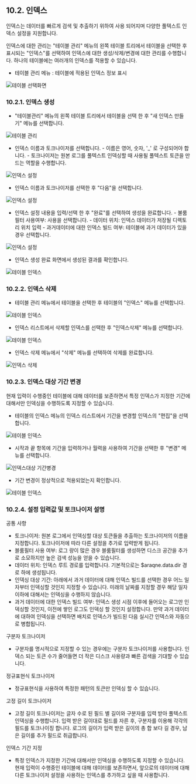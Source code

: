 ## 10.2. 인덱스

인덱스는 데이터를 빠르게 검색 및 추출하기 위하여 사용 되어지며 다양한 풀텍스트 인덱스 설정을 지원합니다.

인덱스에 대한 관리는 "테이블 관리" 메뉴의 왼쪽 테이블 트리에서 테이블을 선택한 후 표시되는 "인덱스"를 선택하여 인덱스에 대한 생성/삭제/변경에 대한 관리를 수행합니다. 하나의 테이블에는 여러개의 인덱스를 적용할 수 있습니다.

* 테이블 관리 메뉴 : 테이블에 적용된 인덱스 정보 표시

![테이블 선택화면](images/10.2.0_table_index_1.png)


### 10.2.1. 인덱스 생성

* "테이블관리" 메뉴의 왼쪽 테이블 트리에서 테이블을 선택 한 후 "새 인덱스 만들기" 메뉴를 선택합니다.

![테이블 관리](images/10.2.0_index_create_1.png)

* 인덱스 이름과 토크나이저를 선택합니다.
	\- 이름은 영어, 숫자, '\_' 로 구성되어야 합니다.
	\- 토크나이저는 원본 로그를 풀텍스트 인덱싱할 때 사용될 풀텍스트 토큰을 만드는 역할을 수행합니다.

![인덱스 설정](images/10.2.0_index_create_2.png)

* 인덱스 이름과 토크나이저를 선택한 후 "다음"을 선택합니다.

![인덱스 설정](images/10.2.0_index_create_3.png)

* 인덱스 설정 내용을 입력/선택 한 후 "완료"를 선택하여 생성을 완료합니다.
	\- 불룸필터 사용여부: 사용을 선택합니다.
	\- 데이터 위치: 인덱스 데이터가 저장될 디렉토리 위치 입력
	\- 과거데이터에 대한 인덱스 빌드 여부: 테이블에 과거 데이터가 있을 경우 선택합니다.

![인덱스 설정](images/10.2.0_index_create_4.png)

* 인덱스 생성 완료 화면에서 생성된 결과를 확인합니다.

![테이블 인덱스](images/10.2.0_index_create_5.png)


### 10.2.2. 인덱스 삭제

* 테이블 관리 메뉴에서 테이블을 선택한 후 테이블의 "인덱스" 메뉴를 선택합니다.

![테이블 인덱스](images/10.2.2_index_remove_1.png)

* 인덱스 리스트에서 삭제할 인덱스를 선택한 후 "인덱스삭제" 메뉴를 선택합니다.

![테이블 인덱스](images/10.2.2_index_remove_2.png)

* 인덱스 삭제 메뉴에서 "삭제" 메뉴를 선택하여 삭제를 완료합니다.

![인덱스 삭제](images/10.2.2_index_remove_3.png)


### 10.2.3. 인덱스 대상 기간 변경

현재 입력이 수행중인 테이블에 대해 데이터를 보존하면서 특정 인덱스가 지정한 기간에 대해서만 인덱싱을 수행하도록 지정할 수 있습니다.

* 테이블의 인덱스 메뉴의 인덱스 리스트에서 기간을 변경할 인덱스의 "편집"을 선택합니다.

![테이블 인덱스](images/10.2.3_index_setrange_1.png)

* 시작과 끝 항목에 기간을 입력하거나 월력을 사용하여 기간을 선택한 후 "변경" 메뉴를 선택합니다.

![인덱스대상 기간병경](images/10.2.3_index_setrange_2.png)

* 기간 변경이 정상적으로 적용되었는지 확인합니다.

![테이블 인덱스](images/10.2.3_index_setrange_3.png)


### 10.2.4. 설정 입력값 및 토크나이저 설명

공통 사항

* 토크나이저: 원본 로그에서 인덱싱할 대상 토큰들을 추출하는 토크나이저의 이름을 지정합니다. 토크나이저에 따라 다른 설정을 추가로 입력받게 됩니다.
* 블룸필터 사용 여부: 로그 량이 많은 경우 블룸필터를 생성하면 디스크 공간을 추가로 소모하지만 높은 검색 성능을 얻을 수 있습니다.
* 데이터 위치: 인덱스 루트 경로를 입력합니다. 기본적으로는 $araqne.data.dir 경로 하에 생성됩니다.
* 인덱싱 대상 기간: 아래에서 과거 데이터에 대해 인덱스 빌드를 선택한 경우 어느 일자부터 인덱싱할 것인지 지정할 수 있습니다. 미래의 날짜를 지정할 경우 해당 일자 이하에 대해서는 인덱싱을 수행하지 않습니다.
* 과거 데이터에 대한 인덱스 빌드 여부: 인덱스 생성 시점 이후에 들어오는 로그만 인덱싱할 것인지, 이전에 쌓인 로그도 인덱싱 할 것인지 설정합니다. 만약 과거 데이터에 대하여 인덱싱을 선택하면 배치로 인덱스가 빌드된 다음 실시간 인덱스와 자동으로 병합됩니다.

구분자 토크나이저

* 구분자를 명시적으로 지정할 수 있는 경우에는 구분자 토크나이저를 사용합니다. 인덱스 되는 토큰 수가 줄어들면 더 작은 디스크 사용량과 빠른 검색을 기대할 수 있습니다.

정규표현식 토크나이저

* 정규표현식을 사용하여 특정한 패턴의 토큰만 인덱싱 할 수 있습니다.

고정 길이 토크나이저

* 고정 길이 토크나이저는 글자 수로 된 필드 별 길이와 구분자를 입력 받아 풀텍스트 인덱싱을 수행합니다. 입력 받은 길이대로 필드를 자른 후, 구분자를 이용해 각각의 필드를 토크나이징 합니다. 로그의 길이가 입력 받은 길이의 총 합 보다 길 경우, 남은 길이를 추가 필드로 취급합니다.

인덱스 기간 지정

* 특정 인덱스가 지정한 기간에 대해서만 인덱싱을 수행하도록 지정할 수 있습니다. 현재 입력이 수행중인 테이블에 대해 데이터를 보존하면서, 앞으로의 데이터에 대해 다른 토크나이저 설정을 사용하는 인덱스를 추가하고 싶을 때 사용합니다.


